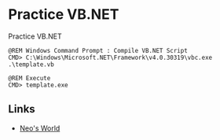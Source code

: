 # Practice VB.NET

Practice VB.NET

```winbatch
@REM Windows Command Prompt : Compile VB.NET Script
CMD> C:\Windows\Microsoft.NET\Framework\v4.0.30319\vbc.exe .\template.vb

@REM Execute
CMD> template.exe
```

## Links

- [Neo's World](https://neos21.net/)
